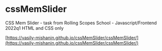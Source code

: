 # cssMemSlider

CSS Mem Slider - task from Rolling Scopes School - Javascript/Frontend 2022q1
HTML and CSS only

[https://vasily-mishanin.github.io/cssMemSlider/cssMemSlider/](https://vasily-mishanin.github.io/cssMemSlider/cssMemSlider/)
